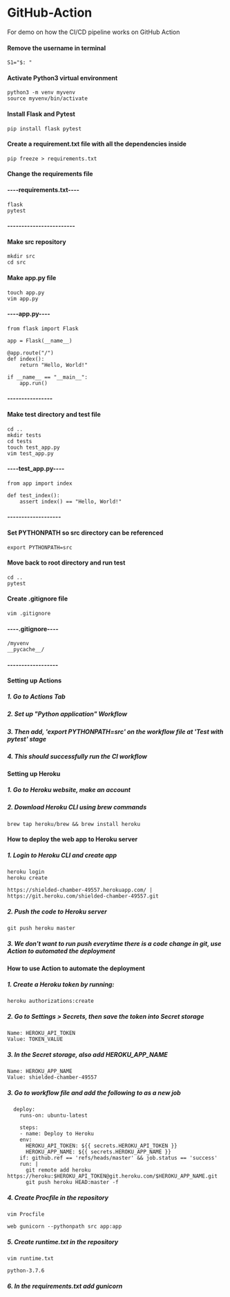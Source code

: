 # GitHub-Action
For demo on how the CI/CD pipeline works on GitHub Action

#### Remove the username in terminal
```
S1="$: "
```
#### Activate Python3 virtual environment
```
python3 -m venv myvenv
source myvenv/bin/activate
```
#### Install Flask and Pytest
```
pip install flask pytest
```
#### Create a requirement.txt file with all the dependencies inside
```
pip freeze > requirements.txt
```
#### Change the requirements file
#### ----requirements.txt---- ####
```
flask
pytest
```
#### ------------------------ ####

#### Make src repository
```
mkdir src
cd src
```
#### Make app.py file
```
touch app.py
vim app.py
```
#### ----app.py---- ####
```
from flask import Flask

app = Flask(__name__)

@app.route("/")
def index():
    return "Hello, World!"

if __name__ == "__main__":
    app.run()
```
#### ---------------- ####

#### Make test directory and test file
```
cd ..
mkdir tests
cd tests
touch test_app.py
vim test_app.py
```
#### ----test_app.py---- ####
```
from app import index

def test_index():
    assert index() == "Hello, World!"
```
#### ------------------- ####

#### Set PYTHONPATH so src directory can be referenced
```
export PYTHONPATH=src
```
#### Move back to root directory and run test
```
cd ..
pytest
```
#### Create .gitignore file
```
vim .gitignore
```
#### ----.gitignore---- ####
```
/myvenv
__pycache__/
```
#### ------------------ ####

#### Setting up Actions

##### 1. Go to Actions Tab
##### 2. Set up "Python application" Workflow
##### 3. Then add, 'export PYTHONPATH=src' on the workflow file at 'Test with pytest' stage
##### 4. This should successfully run the CI workflow

#### Setting up Heroku

##### 1. Go to Heroku website, make an account
##### 2. Download Heroku CLI using brew commands
```
brew tap heroku/brew && brew install heroku
```

#### How to deploy the web app to Heroku server
##### 1. Login to Heroku CLI and create app
```
heroku login
heroku create
```
```
https://shielded-chamber-49557.herokuapp.com/ | https://git.heroku.com/shielded-chamber-49557.git
```
##### 2. Push the code to Heroku server
```
git push heroku master
```
##### 3. We don't want to run push everytime there is a code change in git, use Action to automated the deployment

#### How to use Action to automate the deployment

##### 1. Create a Heroku token by running:
```
heroku authorizations:create
```
##### 2. Go to Settings > Secrets, then save the token into Secret storage
```
Name: HEROKU_API_TOKEN
Value: TOKEN_VALUE
```
##### 3. In the Secret storage, also add HEROKU_APP_NAME
```
Name: HEROKU_APP_NAME
Value: shielded-chamber-49557
```
##### 3. Go to workflow file and add the following to as a new job
```
  deploy:
    runs-on: ubuntu-latest

    steps:
    - name: Deploy to Heroku
    env:
      HEROKU_API_TOKEN: ${{ secrets.HEROKU_API_TOKEN }}
      HEROKU_APP_NAME: ${{ secrets.HEROKU_APP_NAME }}
    if: github.ref == 'refs/heads/master' && job.status == 'success'
    run: |
      git remote add heroku https://heroku:$HEROKU_API_TOKEN@git.heroku.com/$HEROKU_APP_NAME.git
      git push heroku HEAD:master -f
``` 
##### 4. Create Procfile in the repository
```
vim Procfile
```

```
web gunicorn --pythonpath src app:app
```
##### 5. Create runtime.txt in the repository
```
vim runtime.txt
```

```
python-3.7.6
```
##### 6. In the requirements.txt add gunicorn
